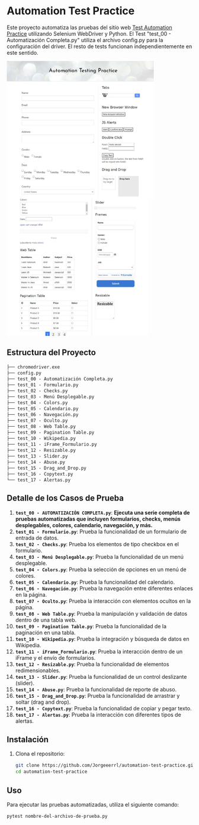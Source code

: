 # Automation Test Practice

Este proyecto automatiza las pruebas del sitio web [Test Automation Practice](https://testautomationpractice.blogspot.com) utilizando Selenium WebDriver y Python.
El Test "test_00 - Automatización Completa.py" utiliza el archivo config.py para la configuración del driver. El resto de tests funcionan independientemente en este sentido.

<div>
  <div style="display: inline-block;">
    <img align="left" src="https://github.com/Jorgeeerrl/Automation-Test-Practice/blob/main/recursos/test_practice_1.jpg" height="370" />
    <img align="left" src="https://github.com/Jorgeeerrl/Automation-Test-Practice/blob/main/recursos/test_practice_2.jpg" height="370" />

</div>
<br clear="left"/>

## Estructura del Proyecto

```
├── chromedriver.exe
├── config.py
├── test_00 - Automatización Completa.py
├── test_01 - Formulario.py
├── test_02 - Checks.py
├── test_03 - Menú Desplegable.py
├── test_04 - Colors.py
├── test_05 - Calendario.py
├── test_06 - Navegación.py
├── test_07 - Oculto.py
├── test_08 - Web Table.py
├── test_09 - Pagination Table.py
├── test_10 - Wikipedia.py
├── test_11 - iFrame_Formulario.py
├── test_12 - Resizable.py
├── test_13 - Slider.py
├── test_14 - Abuse.py
├── test_15 - Drag_and_Drop.py
├── test_16 - Copytext.py
└── test_17 - Alertas.py
```

## Detalle de los Casos de Prueba

1. **`test_00 - AUTOMATIZACIÓN COMPLETA.py`**: <strong>Ejecuta una serie completa de pruebas automatizadas que incluyen formularios, checks, menús desplegables, colores, calendario, navegación, y más.</strong>
2. **`test_01 - Formulario.py`**: Prueba la funcionalidad de un formulario de entrada de datos.
3. **`test_02 - Checks.py`**: Prueba los elementos de tipo checkbox en el formulario.
4. **`test_03 - Menú Desplegable.py`**: Prueba la funcionalidad de un menú desplegable.
5. **`test_04 - Colors.py`**: Prueba la selección de opciones en un menú de colores.
6. **`test_05 - Calendario.py`**: Prueba la funcionalidad del calendario.
7. **`test_06 - Navegación.py`**: Prueba la navegación entre diferentes enlaces en la página.
8. **`test_07 - Oculto.py`**: Prueba la interacción con elementos ocultos en la página.
9. **`test_08 - Web Table.py`**: Prueba la manipulación y validación de datos dentro de una tabla web.
10. **`test_09 - Pagination Table.py`**: Prueba la funcionalidad de la paginación en una tabla.
11. **`test_10 - Wikipedia.py`**: Prueba la integración y búsqueda de datos en Wikipedia.
12. **`test_11 - iFrame_Formulario.py`**: Prueba la interacción dentro de un iFrame y el envío de formularios.
13. **`test_12 - Resizable.py`**: Prueba la funcionalidad de elementos redimensionables.
14. **`test_13 - Slider.py`**: Prueba la funcionalidad de un control deslizante (slider).
15. **`test_14 - Abuse.py`**: Prueba la funcionalidad de reporte de abuso.
16. **`test_15 - Drag_and_Drop.py`**: Prueba la funcionalidad de arrastrar y soltar (drag and drop).
17. **`test_16 - Copytext.py`**: Prueba la funcionalidad de copiar y pegar texto.
18. **`test_17 - Alertas.py`**: Prueba la interacción con diferentes tipos de alertas.


## Instalación

1. Clona el repositorio:
    ```bash
    git clone https://github.com/Jorgeeerrl/automation-test-practice.git
    cd automation-test-practice
    ```

## Uso

Para ejecutar las pruebas automatizadas, utiliza el siguiente comando:
```bash
pytest nombre-del-archivo-de-prueba.py
